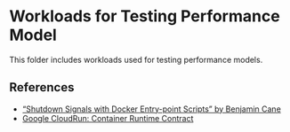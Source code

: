 # Workloads for Testing Performance Model

This folder includes workloads used for testing performance models.

## References

- [“Shutdown Signals with Docker Entry-point Scripts” by Benjamin Cane](https://link.medium.com/gIUHyPHzzbb)
- [Google CloudRun: Container Runtime Contract](https://cloud.google.com/run/docs/reference/container-contract)
